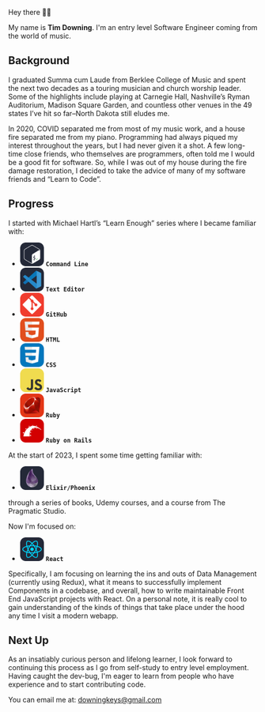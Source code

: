 Hey there 👋🏻

My name is **Tim Downing**. I'm an entry level Software Engineer coming from the world of music.

## Background

I graduated Summa cum Laude from Berklee College of Music and spent the next two decades as a touring musician and church worship leader. Some of the highlights include playing at Carnegie Hall, Nashville’s Ryman Auditorium, Madison Square Garden, and countless other venues in the 49 states I’ve hit so far–North Dakota still eludes me.

In 2020, COVID separated me from most of my music work, and a house fire separated me from my piano. Programming had always piqued my interest throughout the years, but I had never given it a shot. A few long-time close friends, who themselves are programmers, often told me I would be a good fit for software. So, while I was out of my house during the fire damage restoration, I decided to take the advice of many of my software friends and “Learn to Code”.

## Progress

I started with Michael Hartl’s “Learn Enough” series where I became familiar with:
- <img src="https://github.com/tandpfun/skill-icons/raw/main/icons/Bash-Dark.svg" alt="BASH Logo" width="48"> **`Command Line`**
- <img src="https://github.com/tandpfun/skill-icons/raw/main/icons/VSCode-Dark.svg" alt="VSCode Logo" width="48"> **`Text Editor`**
- <img src="https://github.com/tandpfun/skill-icons/raw/main/icons/Git.svg" alt="Git Logo" width="48"> **`GitHub`**
- <img src="https://github.com/tandpfun/skill-icons/raw/main/icons/HTML.svg" alt="HTML Logo" width="48"> **`HTML`**
- <img src="https://github.com/tandpfun/skill-icons/raw/main/icons/CSS.svg" alt="CSS Logo" width="48"> **`CSS`**
- <img src="https://github.com/tandpfun/skill-icons/raw/main/icons/JavaScript.svg" alt="JavaScript Logo" width="48"> **`JavaScript`**
- <img src="https://github.com/tandpfun/skill-icons/raw/main/icons/Ruby.svg" alt="Ruby Logo" width="48"> **`Ruby`**
- <img src="https://github.com/tandpfun/skill-icons/raw/main/icons/Rails.svg" alt="Rails Logo" width="48"> **`Ruby on Rails`**

At the start of 2023, I spent some time getting familiar with:

- <img src="https://github.com/tandpfun/skill-icons/raw/main/icons/Elixir-Dark.svg" alt="Elixir Logo" width="48"> **`Elixir/Phoenix`**

through a series of books, Udemy courses, and a course from The Pragmatic Studio.

Now I'm focused on:

- <img src="https://github.com/tandpfun/skill-icons/raw/main/icons/React-Dark.svg" alt="React Logo" width="48"> **`React`**

Specifically, I am focusing on learning the ins and outs of Data Management (currently using Redux), what it means to successfully implement Components in a codebase, and overall, how to write maintainable Front End JavaScript projects with React. On a personal note, it is really cool to gain understanding of the kinds of things that take place under the hood any time I visit a modern webapp.

## Next Up

As an insatiably curious person and lifelong learner, I look forward to continuing this process as I go from self-study to entry level employment. Having caught the dev-bug, I'm eager to learn from people who have experience and to start contributing code.

You can email me at: downingkeys@gmail.com
